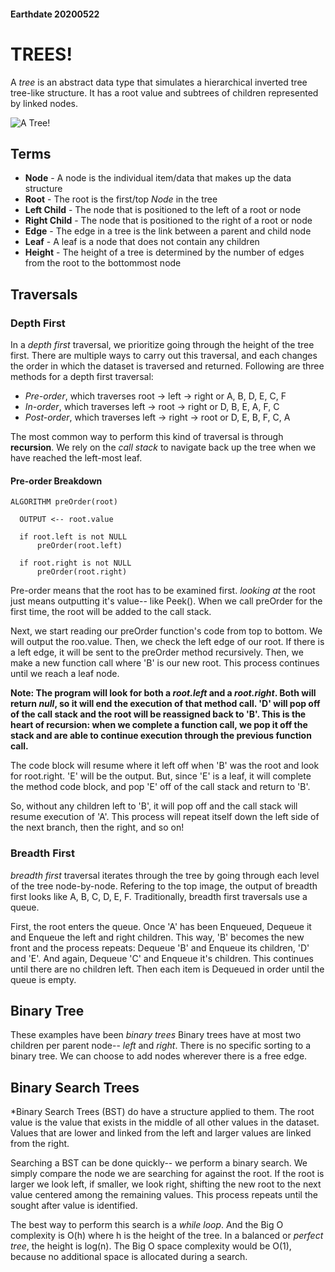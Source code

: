 #### Earthdate 20200522
# TREES!
A *tree* is an abstract data type that simulates a hierarchical inverted tree tree-like structure. It has a root value and subtrees of children represented by linked nodes.

![A Tree!](https://github.com/mcbarnhart/reading-notes/blob/master/images/tree-example.png)

## Terms
- **Node** - A node is the individual item/data that makes up the data structure
- **Root** - The root is the first/top *Node* in the tree
- **Left Child** - The node that is positioned to the left of a root or node
- **Right Child** - The node that is positioned to the right of a root or node
- **Edge** - The edge in a tree is the link between a parent and child node
- **Leaf** - A leaf is a node that does not contain any children
- **Height** - The height of a tree is determined by the number of edges from the root to the bottommost node

## Traversals
### Depth First
In a *depth first* traversal, we prioritize going through the height of the tree first. There are multiple ways to carry out this traversal, and each changes the order in which the dataset is traversed and returned. Following are three methods for a depth first traversal:

- *Pre-order*, which traverses root -> left -> right or A, B, D, E, C, F
- *In-order*, which traverses left -> root -> right or D, B, E, A, F, C
- *Post-order*, which traverses left -> right -> root or D, E, B, F, C, A

The most common way to perform this kind of traversal is through **recursion**. We rely on the *call stack* to navigate back up the tree when we have reached the left-most leaf.

#### Pre-order Breakdown
```
ALGORITHM preOrder(root)

  OUTPUT <-- root.value

  if root.left is not NULL
      preOrder(root.left)

  if root.right is not NULL
      preOrder(root.right)
```

Pre-order means that the root has to be examined first. *looking at* the root just means outputting it's value-- like Peek(). When we call preOrder for the first time, the root will be added to the call stack.

Next, we start reading our preOrder function's code from top to bottom. We will output the roo.value. Then, we check the left edge of our root. If there is a left edge, it will be sent to the preOrder method recursively. Then, we make a new function call where 'B' is our new root. This process continues until we reach a leaf node.

**Note: The program will look for both a *root.left* and a *root.right*. Both will return *null*, so it will end the execution of that method call. 'D' will pop off of the call stack and the root will be reassigned back to 'B'. This is the heart of recursion: when we complete a function call, we pop it off the stack and are able to continue execution through the previous function call.**

The code block will resume where it left off when 'B' was the root and look for root.right. 'E' will be the output. But, since 'E' is a leaf, it will complete the method code block, and pop 'E' off of the call stack and return to 'B'.

So, without any children left to 'B', it will pop off and the call stack will resume execution of 'A'. This process will repeat itself down the left side of the next branch, then the right, and so on!

### Breadth First
*breadth first* traversal iterates through the tree by going through each level of the tree node-by-node. Refering to the top image, the output of breadth first looks like A, B, C, D, E, F. Traditionally, breadth first traversals use a queue.

First, the root enters the queue. Once 'A' has been Enqueued, Dequeue it and Enqueue the left and right children. This way, 'B' becomes the new front and the process repeats: Dequeue 'B' and Enqueue its children, 'D' and 'E'. And again, Dequeue 'C' and Enqueue it's children. This continues until there are no children left. Then each item is Dequeued in order until the queue is empty.

## Binary Tree
These examples have been *binary trees* Binary trees have at most two children per parent node-- *left* and *right*. There is no specific sorting to a binary tree. We can choose to add nodes wherever there is a free edge. 

## Binary Search Trees
*Binary Search Trees (BST) do have a structure applied to them. The root value is the value that exists in the middle of all other values in the dataset. Values that are lower and linked from the left and larger values are linked from the right.

Searching a BST can be done quickly-- we perform a binary search. We simply compare the node we are searching for against the root. If the root is larger we look left, if smaller, we look right, shifting the new root to the next value centered among the remaining values. This process repeats until the sought after value is identified.

The best way to perform this search is a *while loop*. And the Big O complexity is O(h) where h is the height of the tree. In a balanced or *perfect tree*, the height is log(n). The Big O space complexity would be O(1), because no additional space is allocated during a search.
